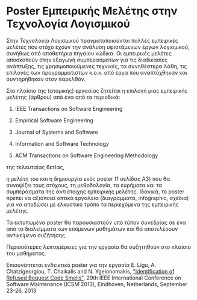 # Poster Εμπειρικής Μελέτης στην Τεχνολογία Λογισμικού

Στην Τεχνολογία Λογισμικού πραγματοποιούνται πολλές εμπειρικές μελέτες που στόχο έχουν την ανάλυση υφιστάμενων έργων λογισμικού, συνήθως από αποθετήρια πηγαίου κώδικα. Οι εμπειρικές μελέτες αποσκοπούν στην εξαγωγή συμπερασμάτων για τις διαδικασίες ανάπτυξης, τις χρησιμοποιούμενες τεχνικές, τα συνηθέστερα λάθη, τις επιλογές των προγραμματιστών κ.ο.κ. από έργα που αναπτύχθηκαν και συντηρήθηκαν στον παρελθόν. 

Στο πλαίσιο της (ατομικής) εργασίας ζητείται η επιλογή μιας εμπειρικής μελέτης (άρθρου) από ένα από τα περιοδικά:

1. IEEE Transactions on Software Engineering   

2. Empirical Software Engineering   

3. Journal of Systems and Software   

4. Information and Software Technology   

5. ACM Transactions on Software Engineering Methodology   

της τελευταίας 6ετίας,

η μελέτη του και η δημιουργία ενός poster (1 σελίδας Α3) που θα συνοψίζει τους στόχους, τη μεθοδολογία, τα ευρήματα και τα συμπεράσματα της αντίστοιχης εμπειρικής μελέτης. Ιδανικά, το poster πρέπει να αξιοποιεί οπτικά εργαλεία (διαγράμματα, infographic, σχέδια) για να αποδώσει με ελκυστικό τρόπο τα περιεχόμενα της εμπειρικής μελέτης.

Τα εκτυπωμένα poster θα παρουσιαστούν υπό τύπον συνεδρίας σε ένα από τα διαλείμματα των επόμενων μαθημάτων και θα αποτελέσουν αντικείμενο συζήτησης. 

Περισσότερες λεπτομέρειες για την εργασία θα συζητηθούν στο πλαίσιο του μαθήματος.

Επισυνάπτεται ενδεικτικό poster για την εργασία E. Ligu, A. Chatzigeorgiou, T. Chaikalis and N. Ygeionomakis, ["Identification of Refused Bequest Code Smells"](https://users.uom.gr/~achat/papers/ICSM2013.pdf), 29th IEEE International Conference on Software Maintenance (ICSM'2013), Eindhoven, Netherlands, September 23-26, 2013
